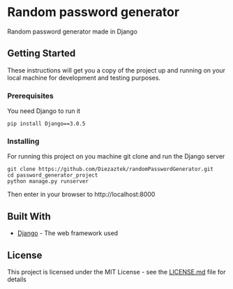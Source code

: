 # Random password generator

Random password generator made in Django

## Getting Started

These instructions will get you a copy of the project up and running on your local machine for development and testing purposes.

### Prerequisites

You need Django to run it

```
pip install Django==3.0.5
```

### Installing

For running this project on you machine git clone and run the Django server

```
git clone https://github.com/Diezaztek/randomPasswordGenerator.git
cd password_generator_project
python manage.py runserver
```

Then enter in your browser to http://localhost:8000


## Built With

* [Django](https://www.djangoproject.com) - The web framework used


## License

This project is licensed under the MIT License - see the [LICENSE.md](LICENSE.md) file for details
